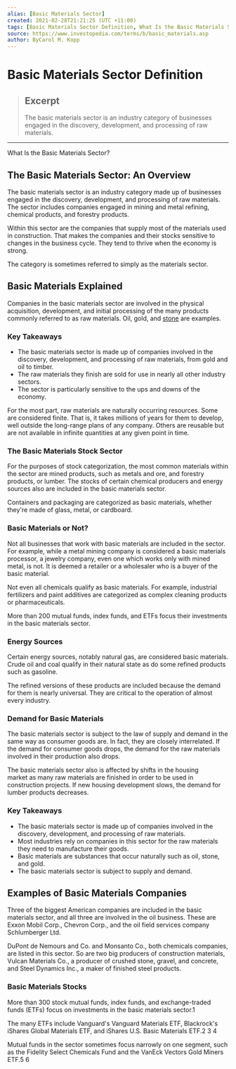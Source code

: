```yaml
---
alias: [Basic Materials Sector]
created: 2021-02-28T21:21:25 (UTC +11:00)
tags: [Basic Materials Sector Definition, What Is the Basic Materials Sector?]
source: https://www.investopedia.com/terms/b/basic_materials.asp
author: ByCarol M. Kopp
---
```


# Basic Materials Sector Definition

> ## Excerpt
> The basic materials sector is an industry category of businesses engaged in the discovery, development, and processing of raw materials.

---

What Is the Basic Materials Sector?
## The Basic Materials Sector: An Overview

The basic materials sector is an industry category made up of businesses engaged in the discovery, development, and processing of raw materials. The sector includes companies engaged in mining and metal refining, chemical products, and forestry products.

Within this sector are the companies that supply most of the materials used in construction. That makes the companies and their stocks sensitive to changes in the business cycle. They tend to thrive when the economy is strong.

The category is sometimes referred to simply as the materials sector.

## Basic Materials Explained

Companies in the basic materials sector are involved in the physical acquisition, development, and initial processing of the many products commonly referred to as raw materials. Oil, gold, and [stone](https://www.investopedia.com/martin-marietta-outlook-lifts-building-materials-stocks-4707745) are examples.

### Key Takeaways

-   The basic materials sector is made up of companies involved in the discovery, development, and processing of raw materials, from gold and oil to timber.
-   The raw materials they finish are sold for use in nearly all other industry sectors.
-   The sector is particularly sensitive to the ups and downs of the economy.

For the most part, raw materials are naturally occurring resources. Some are considered finite. That is, it takes millions of years for them to develop, well outside the long-range plans of any company. Others are reusable but are not available in infinite quantities at any given point in time.

### The Basic Materials Stock Sector

For the purposes of stock categorization, the most common materials within the sector are mined products, such as metals and ore, and forestry products, or lumber. The stocks of certain chemical producers and energy sources also are included in the basic materials sector.

Containers and packaging are categorized as basic materials, whether they're made of glass, metal, or cardboard.

### Basic Materials or Not?

Not all businesses that work with basic materials are included in the sector. For example, while a metal mining company is considered a basic materials processor, a jewelry company, even one which works only with mined metal, is not. It is deemed a retailer or a wholesaler who is a buyer of the basic material.

Not even all chemicals qualify as basic materials. For example, industrial fertilizers and paint additives are categorized as complex cleaning products or pharmaceuticals.

More than 200 mutual funds, index funds, and ETFs focus their investments in the basic materials sector.

### Energy Sources

Certain energy sources, notably natural gas, are considered basic materials. Crude oil and coal qualify in their natural state as do some refined products such as gasoline.

The refined versions of these products are included because the demand for them is nearly universal. They are critical to the operation of almost every industry.

### Demand for Basic Materials

The basic materials sector is subject to the law of supply and demand in the same way as consumer goods are. In fact, they are closely interrelated. If the demand for consumer goods drops, the demand for the raw materials involved in their production also drops.

The basic materials sector also is affected by shifts in the housing market as many raw materials are finished in order to be used in construction projects. If new housing development slows, the demand for lumber products decreases.

### Key Takeaways

-   The basic materials sector is made up of companies involved in the discovery, development, and processing of raw materials.
-   Most industries rely on companies in this sector for the raw materials they need to manufacture their goods.
-   Basic materials are substances that occur naturally such as oil, stone, and gold.
-   The basic materials sector is subject to supply and demand.

## Examples of Basic Materials Companies

Three of the biggest American companies are included in the basic materials sector, and all three are involved in the oil business. These are Exxon Mobil Corp., Chevron Corp., and the oil field services company Schlumberger Ltd.

DuPont de Nemours and Co. and Monsanto Co., both chemicals companies, are listed in this sector. So are two big producers of construction materials, Vulcan Materials Co., a producer of crushed stone, gravel, and concrete, and Steel Dynamics Inc., a maker of finished steel products.

### Basic Materials Stocks

More than 300 stock mutual funds, index funds, and exchange-traded funds (ETFs) focus on investments in the basic materials sector.1

The many ETFs include Vanguard's Vanguard Materials ETF, Blackrock's iShares Global Materials ETF, and iShares U.S. Basic Materials ETF.2 3 4

Mutual funds in the sector sometimes focus narrowly on one segment, such as the Fidelity Select Chemicals Fund and the VanEck Vectors Gold Miners ETF.5 6
